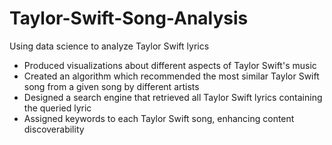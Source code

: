 # Taylor-Swift-Song-Analysis
Using data science to analyze Taylor Swift lyrics
- Produced visualizations about different aspects of Taylor Swift's music
- Created an algorithm which recommended the most similar Taylor Swift song from a given song by different artists
- Designed a search engine that retrieved all Taylor Swift lyrics containing the queried lyric
- Assigned keywords to each Taylor Swift song, enhancing content discoverability
